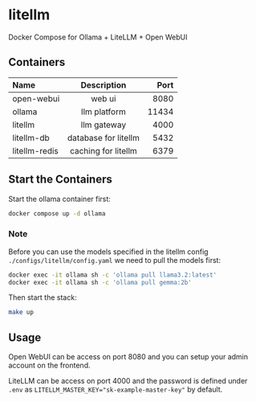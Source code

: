 # litellm

Docker Compose for Ollama + LiteLLM + Open WebUI

## Containers

| Name              | Description                | Port  |
| :---------------- | :------------------------: | ----: |
| open-webui        | web ui                     | 8080 |
| ollama            | llm platform               | 11434|
| litellm           | llm gateway                | 4000 |
| litellm-db        | database for litellm       | 5432 |
| litellm-redis     | caching for litellm        | 6379 |


## Start the Containers

Start the ollama container first:

```bash
docker compose up -d ollama
```

### Note

Before you can use the models specified in the litellm config `./configs/litellm/config.yaml` we need to pull the models first:

```bash
docker exec -it ollama sh -c 'ollama pull llama3.2:latest'
docker exec -it ollama sh -c 'ollama pull gemma:2b'
```

Then start the stack:

```bash
make up
```

## Usage

Open WebUI can be access on port 8080 and you can setup your admin account on the frontend.

LiteLLM can be access on port 4000 and the password is defined under `.env` as `LITELLM_MASTER_KEY="sk-example-master-key"` by default.

 

